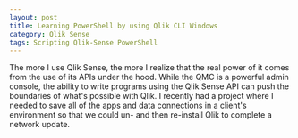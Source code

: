 ```yaml
---
layout: post
title: Learning PowerShell by using Qlik CLI Windows
category: Qlik Sense
tags: Scripting Qlik-Sense PowerShell
---
```

The more I use Qlik Sense, the more I realize that the real power of it comes from the use of its APIs under the hood. While the QMC is a powerful admin console, the ability to write programs using the Qlik Sense API can push the boundaries of what's possible with Qlik. I recently had a project where I needed to save all of the apps and data connections in a client's environment so that we could un- and then re-install Qlik to complete a network update. 